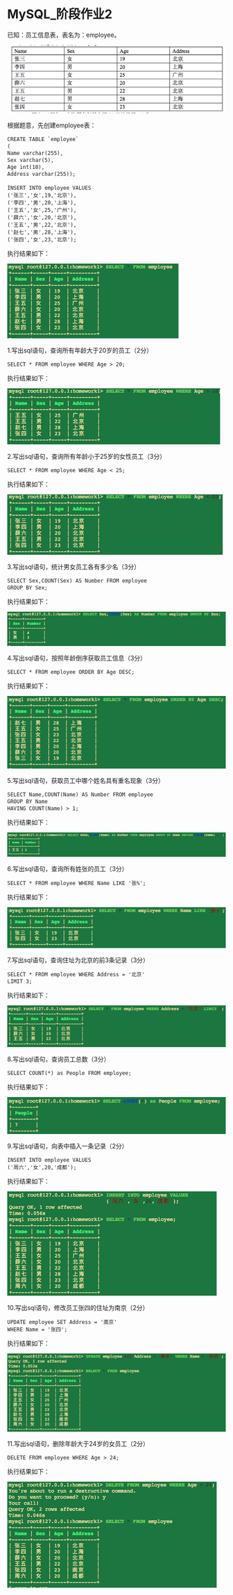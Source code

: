 # MySQL_阶段作业2
已知：员工信息表，表名为：employee。

<img src="./作业图片/021.png" />

根据题意，先创建employee表：

```
CREATE TABLE `employee`
(
Name varchar(255),
Sex varchar(5),
Age int(10),
Address varchar(255));

INSERT INTO employee VALUES
('张三','女',19,'北京'),
('李四','男',20,'上海'),
('王五','女',25,'广州'),
('薛六','女',20,'北京'),
('王五','男',22,'北京'),
('赵七','男',28,'上海'),
('张四','女',23,'北京'); 
```
执行结果如下：

<img src="./作业图片/022.png" />

1.写出sql语句，查询所有年龄大于20岁的员工（2分）

```
SELECT * FROM employee WHERE Age > 20; 
```
执行结果如下：

<img src="./作业图片/201.png" />

2.写出sql语句，查询所有年龄小于25岁的女性员工（3分）

```
SELECT * FROM employee WHERE Age < 25; 
```
执行结果如下：

<img src="./作业图片/202.png" />

3.写出sql语句，统计男女员工各有多少名（3分）

```
SELECT Sex,COUNT(Sex) AS Number FROM employee 
GROUP BY Sex; 
```
执行结果如下：

<img src="./作业图片/203.png" />

4.写出sql语句，按照年龄倒序获取员工信息（3分）

```
SELECT * FROM employee ORDER BY Age DESC; 
```
执行结果如下：

<img src="./作业图片/204.png" />

5.写出sql语句，获取员工中哪个姓名具有重名现象（3分）

```
SELECT Name,COUNT(Name) AS Number FROM employee 
GROUP BY Name 
HAVING COUNT(Name) > 1; 
```
执行结果如下：

<img src="./作业图片/205.png" />

6.写出sql语句，查询所有姓张的员工（3分）

```
SELECT * FROM employee WHERE Name LIKE '张%'; 
```
执行结果如下：

<img src="./作业图片/206.png" />

7.写出sql语句，查询住址为北京的前3条记录（3分）

```
SELECT * FROM employee WHERE Address = '北京' 
LIMIT 3; 
```
执行结果如下：

<img src="./作业图片/207.png" />

8.写出sql语句，查询员工总数（3分）

```
SELECT COUNT(*) as People FROM employee; 
```
执行结果如下：

<img src="./作业图片/208.png" />

9.写出sql语句，向表中插入一条记录（2分）

```
INSERT INTO employee VALUES
('周六','女',20,'成都');
```
执行结果如下：

<img src="./作业图片/209.png" />

10.写出sql语句，修改员工张四的住址为南京（2分）

```
UPDATE employee SET Address = '南京' 
WHERE Name = '张四'; 
```
执行结果如下：

<img src="./作业图片/210.png" />

11.写出sql语句，删除年龄大于24岁的女员工（2分）

```
DELETE FROM employee WHERE Age > 24;
```
执行结果如下：

<img src="./作业图片/211.png" />
